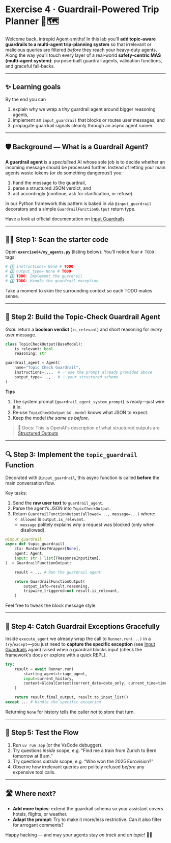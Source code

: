 # Exercise 4 · Guardrail‑Powered Trip Planner 🚦🗺️

Welcome back, intrepid Agent‑smiths!
 In this lab you’ll **add topic‑aware guardrails to a multi‑agent trip‑planning system** so that irrelevant or malicious queries are filtered *before* they reach your heavy‑duty agents.
 Along the way you’ll touch every layer of a real‑world **safety‑centric MAS (multi‑agent system)**: purpose‑built guardrail agents, validation functions, and graceful fall‑backs.

------

## ✨ Learning goals

By the end you can

1. explain why we wrap a *tiny* guardrail agent around bigger reasoning agents,
2. implement an `input_guardrail` that blocks or routes user messages, and
3. propagate guardrail signals cleanly through an async agent runner.

------

## 🛡️ Background — What is a Guardrail Agent?

**A guardrail agent** is a *specialised* AI whose sole job is to decide whether an incoming message should be processed further.
 Instead of letting your main agents waste tokens (or do something dangerous!) you:

1. hand the message to the guardrail,
2. parse a structured JSON verdict, and
3. act accordingly (continue, ask for clarification, or refuse).

In our Python framework this pattern is baked in via `@input_guardrail` decorators and a simple `GuardrailFunctionOutput` return type.

Have a look at official documentation on [Input Guardrails](https://openai.github.io/openai-agents-python/guardrails/)

------

## 🚶‍♂️ Step 1: Scan the starter code

Open **`exercise04/my_agents.py`** (listing below).
 You’ll notice four `# TODO:` tags:

```python
# 1️⃣ instructions= None # TODO
# 2️⃣ output_type= None # TODO
# 3️⃣ TODO: Implement the guardrail
# 4️⃣ TODO: Handle the guardrail exception
```

Take a moment to skim the surrounding context so each TODO makes sense.

------

## 🛑 Step 2: Build the Topic‑Check Guardrail Agent

*Goal*: return a **boolean verdict** (`is_relevant`) and short reasoning for *every* user message.

```python
class TopicCheckOutput(BaseModel):
    is_relevant: bool
    reasoning: str

guardrail_agent = Agent(
    name="Topic Check Guardrail",
    instructions=...,  # ✅ use the prompt already provided above
    output_type=...,   # ✅ your structured schema
)
```

**Tips**

1. The system prompt (`guardrail_agent_system_prompt`) is ready—just wire it in.
2. Re‑use `TopicCheckOutput` so `.model` knows what JSON to expect.
3. Keep the model *the same as before*.

> 🔗 Docs: This is OpenAI's description of what structured outputs are [Structured Outputs](https://platform.openai.com/docs/guides/structured-outputs?api-mode=chat)

------

## 🔍 Step 3: Implement the `topic_guardrail` Function

Decorated with `@input_guardrail`, this async function is called **before** the main conversation flow.

Key tasks:

1. Send the **raw user text** to `guardrail_agent`.
2. Parse the agent’s JSON into `TopicCheckOutput`.
3. Return `GuardrailFunctionOutput(allowed=..., message=...)` where:
   - `allowed` is `output.is_relevant`.
   - `message` politely explains *why* a request was blocked (only when disallowed).

```python
@input_guardrail
async def topic_guardrail(
    ctx: RunContextWrapper[None],
    agent: Agent,
    input: str | list[TResponseInputItem],
) -> GuardrailFunctionOutput:

    result = ... # Run the guardrail agent

    return GuardrailFunctionOutput(
        output_info=result.reasoning,
        tripwire_triggered=not result.is_relevant,
    )
```

Feel free to tweak the block message style.

------

## 🤝 Step 4: Catch Guardrail Exceptions Gracefully

Inside `execute_agent` we already wrap the call to `Runner.run(...)` in a `try`/`except`—you just need to **capture the specific exception** (see [Input Guardrails](https://openai.github.io/openai-agents-python/guardrails/) again) raised when a guardrail blocks input (check the framework’s docs or explore with a quick REPL).

```python
try:
    result = await Runner.run(
        starting_agent=triage_agent,
        input=current_history,
        context=GlobalContext(current_date=date_only, current_time=time_only),
    )

    return result.final_output, result.to_input_list()
except ... # Handle the specific exception
```

Returning `None` for history tells the caller *not* to store that turn.

------

## 🚦 Step 5: Test the Flow

1. Run `uv run app` (or the VsCode debugger).
2. Try questions *inside* scope, e.g. “Find me a train from Zurich to Bern tomorrow at 8 am.”
3. Try questions *outside* scope, e.g. “Who won the 2025 Eurovision?”
4. Observe how irrelevant queries are politely refused *before* any expensive tool calls.

------

## 🛣️ Where next?

- **Add more topics**: extend the guardrail schema so your assistant covers hotels, flights, or weather.
- **Adapt the prompt**: Try to make it more/less restrictive. Can it also filter for arrogant comments?

Happy hacking — and may your agents stay *on track* and *on topic*! 🚂📅